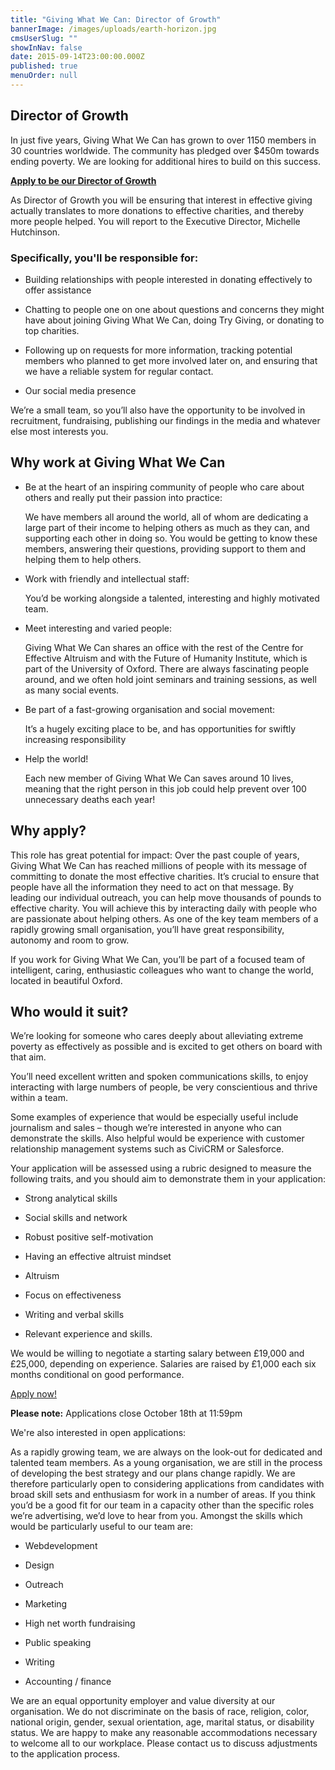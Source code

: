 ```yaml
---
title: "Giving What We Can: Director of Growth"
bannerImage: /images/uploads/earth-horizon.jpg
cmsUserSlug: ""
showInNav: false
date: 2015-09-14T23:00:00.000Z
published: true
menuOrder: null
---
```


## Director of Growth

  

In just five years, Giving What We Can has grown to over 1150 members in 30 countries worldwide. The community has pledged over $450m towards ending poverty. We are looking for additional hires to build on this success.

  
[**Apply to be our Director of Growth**](https://eaglobal.typeform.com/to/nUNz0z)

  
As Director of Growth you will be ensuring that interest in effective giving actually translates to more donations to effective charities, and thereby more people helped. You will report to the Executive Director, Michelle Hutchinson.

### Specifically, you'll be responsible for:

- Building relationships with people interested in donating effectively to offer assistance

- Chatting to people one on one about questions and concerns they might have about joining Giving What We Can, doing Try Giving, or donating to top charities.

- Following up on requests for more information, tracking potential members who planned to get more involved later on, and ensuring that we have a reliable system for regular contact.

- Our social media presence

We&rsquo;re a small team, so you&rsquo;ll also have the opportunity to be involved in recruitment, fundraising, publishing our findings in the media and whatever else most interests you.

## Why work at Giving What We Can

* Be at the heart of an inspiring community of people who care about others and really put their passion into practice:

  We have members all around the world, all of whom are dedicating a large part of their income to helping others as much as they can, and supporting each other in doing so. You would be getting to know these members, answering their questions, providing support to them and helping them to help others.

* Work with friendly and intellectual staff:

  You&rsquo;d be working alongside a talented, interesting and highly motivated team.

* Meet interesting and varied people:

  Giving What We Can shares an office with the rest of the Centre for Effective Altruism and with the Future of Humanity Institute, which is part of the University of Oxford. There are always fascinating people around, and we often hold joint seminars and training sessions, as well as many social events.

* Be part of a fast-growing organisation and social movement:

  It&rsquo;s a hugely exciting place to be, and has opportunities for swiftly increasing responsibility

* Help the world!

  Each new member of Giving What We Can saves around 10 lives, meaning that the right person in this job could help prevent over 100 unnecessary deaths each year!

## Why apply?

This role has great potential for impact: Over the past couple of years, Giving What We Can has reached millions of people with its message of committing to donate the most effective charities. It&rsquo;s crucial to ensure that people have all the information they need to act on that message. By leading our individual outreach, you can help move thousands of pounds to effective charity. You will achieve this by interacting daily with people who are passionate about helping others. As one of the key team members of a rapidly growing small organisation, you&rsquo;ll have great responsibility, autonomy and room to grow.

If you work for Giving What We Can, you&rsquo;ll be part of a focused team of intelligent, caring, enthusiastic colleagues who want to change the world, located in beautiful Oxford.

## Who would it suit?

We&rsquo;re looking for someone who cares deeply about alleviating extreme poverty as effectively as possible and is excited to get others on board with that aim.

You&rsquo;ll need excellent written and spoken communications skills, to enjoy interacting with large numbers of people, be very conscientious and thrive within a team.

Some examples of experience that would be especially useful include journalism and sales – though we&rsquo;re interested in anyone who can demonstrate the skills. Also helpful would be experience with customer relationship management systems such as CiviCRM or Salesforce.



Your application will be assessed using a rubric designed to measure the following traits, and you should aim to demonstrate them in your application:

   
* Strong analytical skills

* Social skills and network

* Robust positive self-motivation

* Having an effective altruist mindset

* Altruism

* Focus on effectiveness

* Writing and verbal skills

* Relevant experience and skills.

We would be willing to negotiate a starting salary between £19,000 and £25,000, depending on experience. Salaries are raised by £1,000 each six months conditional on good performance.

<p class="center"><a href="https://eaglobal.typeform.com/to/nUNz0z" class="btn btn-primary btn-lg"  target="_blank"><i class="fa fa-edit"></i> Apply now!</a></p>
  
<div class="alert alert-info center"><i class="fa fa-exclamation-triangle"></i> <strong>Please note:</strong> Applications close October 18th at 11:59pm</div> 
  
  
We're also interested in open applications:

  
As a rapidly growing team, we are always on the look-out for dedicated and talented team members. As a young organisation, we are still in the process of developing the best strategy and our plans change rapidly. We are therefore particularly open to considering applications from candidates with broad skill sets and enthusiasm for work in a number of areas. If you think you&rsquo;d be a good fit for our team in a capacity other than the specific roles we&rsquo;re advertising, we&rsquo;d love to hear from you. Amongst the skills which would be particularly useful to our team are:

- Webdevelopment

- Design

- Outreach

- Marketing

- High net worth fundraising

- Public speaking

- Writing

- Accounting / finance

We are an equal opportunity employer and value diversity at our organisation. We do not discriminate on the basis of race, religion, color, national origin, gender, sexual orientation, age, marital status, or disability status. We are happy to make any reasonable accommodations necessary to welcome all to our workplace. Please contact us to discuss adjustments to the application process. 

  
  
  
  
  
  
  